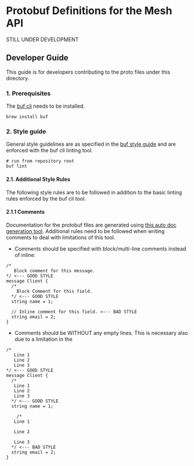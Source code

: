 # Protobuf Definitions for the Mesh API
STILL UNDER DEVELOPMENT

## Developer Guide
This guide is for developers contributing to the proto files under this directory.

### 1. Prerequisites
The [buf cli](https://buf.build/docs/cli/installation/) needs to be installed.
```
brew install buf
```

### 2. Style guide
General style guidelines are as specified in the [buf style guide](https://buf.build/docs/best-practices/style-guide/) and are enforced with
the buf cli linting tool.
```
# run from repository root
buf lint
```

#### 2.1. Additional Style Rules
The following style rules are to be followed in addition to the basic linting rules enforced by the buf cli tool.

#### 2.1.1 Comments
Documentation for the protobuf files are generated using [this auto doc generation tool](https://buf.build/community/pseudomuto-doc).
Additional rules need to be followed when writing comments to deal with limitations of this tool.

- Comments should be specified with block/multi-line comments instead of inline:
```
/*
   Block comment for this message.
*/ <--- GOOD STYLE
message Client {
  /*
    Block Comment for this field.
  */ <--- GOOD STYLE
  string name = 1;

  // Inline comment for this field. <--- BAD STYLE
  string email = 2;
}
```

- Comments should be WITHOUT any empty lines. This is necessary also due to a limitation in the 
```
/*
   Line 1
   Line 2
   Line 3
*/ <--- GOOD STYLE
message Client {
  /*
   Line 1
   Line 2
   Line 3
  */ <--- GOOD STYLE
  string name = 1;

    /*
   Line 1

   Line 2
   
   Line 3
  */ <--- BAD STYLE
  string email = 2;
}
```
